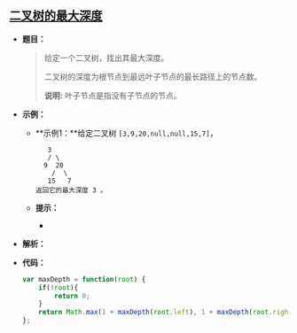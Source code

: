 ## [二叉树的最大深度](https://leetcode.cn/problems/maximum-depth-of-binary-tree/)

* **题目：**

  >给定一个二叉树，找出其最大深度。
  >
  >二叉树的深度为根节点到最远叶子节点的最长路径上的节点数。
  >
  >**说明:** 叶子节点是指没有子节点的节点。

* **示例：**

  * **示例1：**给定二叉树 `[3,9,20,null,null,15,7]`，

    ```
       3
       / \
      9  20
        /  \
       15   7
    返回它的最大深度 3 。
    ```

  * **提示：**

    * 

* **解析：**

  >

* **代码：**

  ```js
  var maxDepth = function(root) {
      if(!root){
          return 0;
      }
      return Math.max(1 + maxDepth(root.left), 1 + maxDepth(root.right));
  };
  ```